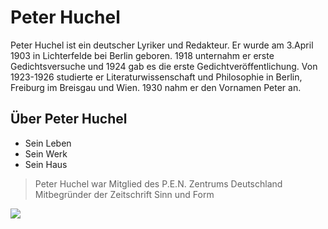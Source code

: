 # Peter Huchel
Peter Huchel ist ein deutscher Lyriker und Redakteur. Er wurde am 3.April 1903 in Lichterfelde bei Berlin geboren. 1918 unternahm er erste Gedichtsversuche und 1924 gab es die erste Gedichtveröffentlichung. Von 1923-1926 studierte er Literaturwissenschaft und Philosophie in Berlin, Freiburg im Breisgau und Wien. 1930 nahm er den Vornamen Peter an.


## Über Peter Huchel



* Sein Leben
* Sein Werk
* Sein Haus



> Peter Huchel war Mitglied des P.E.N. Zentrums Deutschland
> Mitbegründer der Zeitschrift Sinn und Form

<img src="https://www.google.com/imgres?imgurl=http%3A%2F%2Fpeter-huchel-preis.de%2Fmedia%2Fwebsite%2Fpeter-huchel.jpg&imgrefurl=http%3A%2F%2Fpeter-huchel-preis.de%2Fpeter-huchel%2F&tbnid=bjtN8R-oiAO1YM&vet=12ahUKEwjsxJCVj6rqAhXR8qQKHVJSAS4QMygBegUIARCBAQ..i&docid=ClWbLaSmKvEeLM&w=600&h=427&itg=1&q=bild von Peter Huchel&ved=2ahUKEwjsxJCVj6rqAhXR8qQKHVJSAS4QMygBegUIARCBAQ" />


